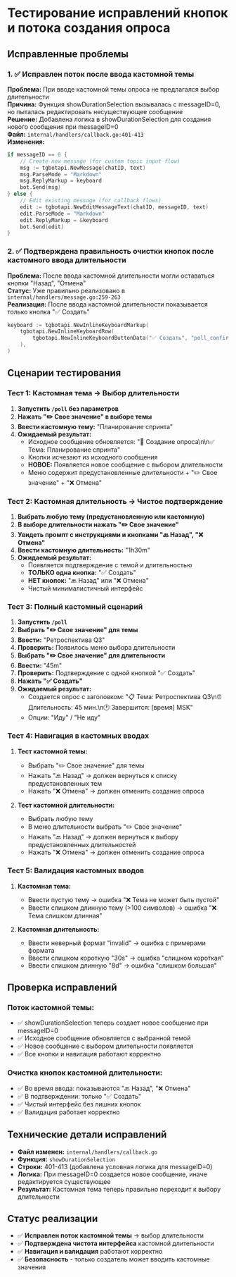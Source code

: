# Тестирование исправлений кнопок и потока создания опроса

## Исправленные проблемы

### 1. ✅ Исправлен поток после ввода кастомной темы
**Проблема:** При вводе кастомной темы опроса не предлагался выбор длительности  
**Причина:** Функция showDurationSelection вызывалась с messageID=0, но пыталась редактировать несуществующее сообщение  
**Решение:** Добавлена логика в showDurationSelection для создания нового сообщения при messageID=0  
**Файл:** `internal/handlers/callback.go:401-413`  
**Изменения:**
```go
if messageID == 0 {
    // Create new message (for custom topic input flow)
    msg := tgbotapi.NewMessage(chatID, text)
    msg.ParseMode = "Markdown"
    msg.ReplyMarkup = keyboard
    bot.Send(msg)
} else {
    // Edit existing message (for callback flows)
    edit := tgbotapi.NewEditMessageText(chatID, messageID, text)
    edit.ParseMode = "Markdown"
    edit.ReplyMarkup = &keyboard
    bot.Send(edit)
}
```

### 2. ✅ Подтверждена правильность очистки кнопок после кастомного ввода длительности
**Проблема:** После ввода кастомной длительности могли оставаться кнопки "Назад", "Отмена"  
**Статус:** Уже правильно реализовано в `internal/handlers/message.go:259-263`  
**Реализация:** После ввода кастомной длительности показывается только кнопка "✅ Создать"
```go
keyboard := tgbotapi.NewInlineKeyboardMarkup(
    tgbotapi.NewInlineKeyboardRow(
        tgbotapi.NewInlineKeyboardButtonData("✅ Создать", "poll_confirm"),
    ),
)
```

## Сценарии тестирования

### Тест 1: Кастомная тема → Выбор длительности
1. **Запустить `/poll` без параметров**
2. **Нажать "✏️ Свое значение" в выборе темы**
3. **Ввести кастомную тему:** "Планирование спринта"
4. **Ожидаемый результат:**
   - Исходное сообщение обновляется: "📝 Создание опроса\n\n✅ Тема: Планирование спринта"
   - Кнопки исчезают из исходного сообщения
   - **НОВОЕ:** Появляется новое сообщение с выбором длительности
   - Меню содержит предустановленные длительности + "✏️ Свое значение" + "❌ Отмена"

### Тест 2: Кастомная длительность → Чистое подтверждение
1. **Выбрать любую тему (предустановленную или кастомную)**
2. **В выборе длительности нажать "✏️ Свое значение"**
3. **Увидеть промпт с инструкциями и кнопками "🔙 Назад", "❌ Отмена"**
4. **Ввести кастомную длительность:** "1h30m"
5. **Ожидаемый результат:**
   - Появляется подтверждение с темой и длительностью
   - **ТОЛЬКО одна кнопка:** "✅ Создать"
   - **НЕТ кнопок:** "🔙 Назад" или "❌ Отмена"
   - Чистый минималистичный интерфейс

### Тест 3: Полный кастомный сценарий
1. **Запустить `/poll`**
2. **Выбрать "✏️ Свое значение" для темы**
3. **Ввести:** "Ретроспектива Q3"
4. **Проверить:** Появилось меню выбора длительности
5. **Выбрать "✏️ Свое значение" для длительности**
6. **Ввести:** "45m"
7. **Проверить:** Подтверждение с одной кнопкой "✅ Создать"
8. **Нажать "✅ Создать"**
9. **Ожидаемый результат:**
   - Создается опрос с заголовком: "📋 Тема: Ретроспектива Q3\n⏰ Длительность: 45 мин.\n🕐 Завершится: [время] MSK"
   - Опции: "Иду" / "Не иду"

### Тест 4: Навигация в кастомных вводах
1. **Тест кастомной темы:**
   - Выбрать "✏️ Свое значение" для темы
   - Нажать "🔙 Назад" → должен вернуться к списку предустановленных тем
   - Нажать "❌ Отмена" → должен отменить создание опроса

2. **Тест кастомной длительности:**
   - Выбрать любую тему
   - В меню длительности выбрать "✏️ Свое значение"
   - Нажать "🔙 Назад" → должен вернуться к выбору предустановленных длительностей
   - Нажать "❌ Отмена" → должен отменить создание опроса

### Тест 5: Валидация кастомных вводов
1. **Кастомная тема:**
   - Ввести пустую тему → ошибка "❌ Тема не может быть пустой"
   - Ввести слишком длинную тему (>100 символов) → ошибка "❌ Тема слишком длинная"

2. **Кастомная длительность:**
   - Ввести неверный формат "invalid" → ошибка с примерами формата
   - Ввести слишком короткую "30s" → ошибка "слишком короткая"
   - Ввести слишком длинную "8d" → ошибка "слишком большая"

## Проверка исправлений

### Поток кастомной темы:
- ✅ showDurationSelection теперь создает новое сообщение при messageID=0
- ✅ Исходное сообщение обновляется с выбранной темой
- ✅ Новое сообщение с выбором длительности появляется
- ✅ Все кнопки и навигация работают корректно

### Очистка кнопок кастомной длительности:
- ✅ Во время ввода: показываются "🔙 Назад", "❌ Отмена"
- ✅ В подтверждении: только "✅ Создать"
- ✅ Чистый интерфейс без лишних кнопок
- ✅ Валидация работает корректно

## Технические детали исправлений
- **Файл изменен:** `internal/handlers/callback.go`
- **Функция:** `showDurationSelection`
- **Строки:** 401-413 (добавлена условная логика для messageID=0)
- **Логика:** При messageID=0 создается новое сообщение, иначе редактируется существующее
- **Результат:** Кастомная тема теперь правильно переходит к выбору длительности

## Статус реализации
- ✅ **Исправлен поток кастомной темы** → выбор длительности
- ✅ **Подтверждена чистота интерфейса** кастомной длительности
- ✅ **Навигация и валидация** работают корректно
- ✅ **Безопасность** - только создатель может вводить кастомные значения